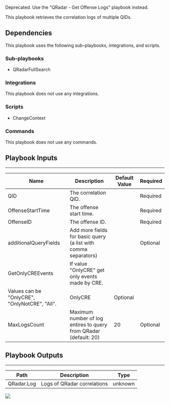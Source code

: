 Deprecated. Use the "QRadar - Get Offense Logs" playbook instead.

This playbook retrieves the correlation logs of multiple QIDs.

## Dependencies
This playbook uses the following sub-playbooks, integrations, and scripts.

### Sub-playbooks
* QRadarFullSearch

### Integrations
This playbook does not use any integrations.

### Scripts
* ChangeContext

### Commands
This playbook does not use any commands.

## Playbook Inputs
---

| **Name** | **Description** | **Default Value** | **Required** |
| --- | --- | --- | --- |
| QID | The correlation QID. |  | Required |
| OffenseStartTime | The offense start time. |  | Required |
| OffenseID | The offense ID. |  | Required |
| additionalQueryFields | Add more fields for basic query \(a list with comma separators\) |  | Optional |
| GetOnlyCREEvents | If value "OnlyCRE" get only events made by CRE.
Values can be "OnlyCRE", "OnlyNotCRE", "All". | OnlyCRE | Optional |
| MaxLogsCount | Maximum number of log entires to query from QRadar \(default: 20\) | 20 | Optional |

## Playbook Outputs
---

| **Path** | **Description** | **Type** |
| --- | --- | --- |
| QRadar.Log | Logs of QRadar correlations | unknown |

![](../../doc_files/81265692-33d91380-904c-11ea-9937-4839f6df52b1.png)
